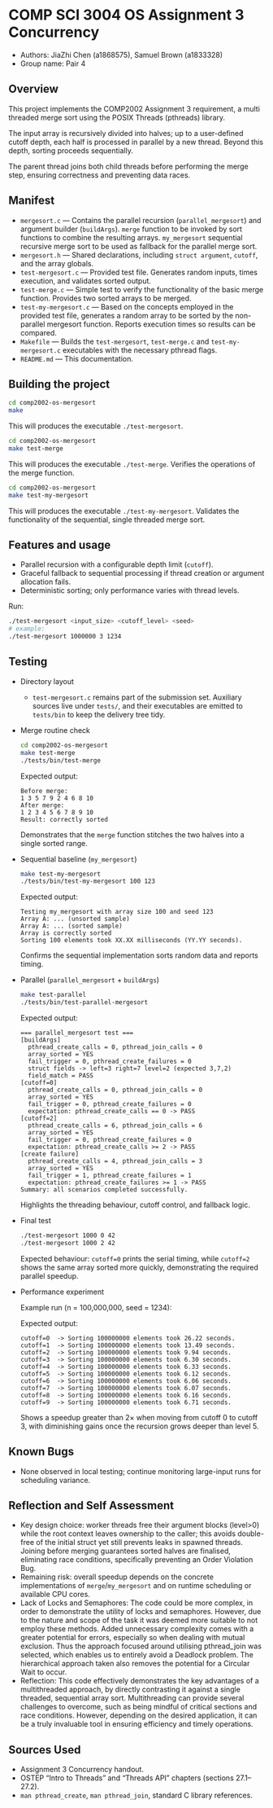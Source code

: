 # COMP SCI 3004 OS Assignment 3 Concurrency

- Authors: JiaZhi Chen (a1868575), Samuel Brown (a1833328)
- Group name: Pair 4

## Overview

This project implements the COMP2002 Assignment 3 requirement, a multi threaded merge sort using the POSIX Threads (pthreads) library.

The input array is recursively divided into halves; up to a user-defined cutoff depth, each half is processed in parallel by a new thread. Beyond this depth, sorting proceeds sequentially.

The parent thread joins both child threads before performing the merge step, ensuring correctness and preventing data races.

## Manifest

- `mergesort.c` — Contains the parallel recursion (`parallel_mergesort`) and argument builder (`buildArgs`). `merge` function to be invoked by sort functions to combine the resulting arrays. `my_mergesort` sequential recursive merge sort to be used as fallback for the parallel merge sort.
- `mergesort.h` — Shared declarations, including `struct argument`, `cutoff`, and the array globals.
- `test-mergesort.c` — Provided test file. Generates random inputs, times execution, and validates sorted output.
- `test-merge.c` — Simple test to verify the functionality of the basic merge function. Provides two sorted arrays to be merged.
- `test-my-mergesort.c` — Based on the concepts employed in the provided test file, generates a random array to be sorted by the non-parallel mergesort function. Reports execution times so results can be compared.
- `Makefile` — Builds the `test-mergesort`, `test-merge.c` and `test-my-mergesort.c` executables with the necessary pthread flags.
- `README.md` — This documentation.

## Building the project

```bash
cd comp2002-os-mergesort
make
```

This will produces the executable `./test-mergesort`.

```bash
cd comp2002-os-mergesort
make test-merge
```

This will produces the executable `./test-merge`. Verifies the operations of the merge function.

```bash
cd comp2002-os-mergesort
make test-my-mergesort
```

This will produces the executable `./test-my-mergesort`. Validates the functionality of the sequential, single threaded merge sort.

## Features and usage

- Parallel recursion with a configurable depth limit (`cutoff`).
- Graceful fallback to sequential processing if thread creation or argument allocation fails.
- Deterministic sorting; only performance varies with thread levels.

Run:

```bash
./test-mergesort <input_size> <cutoff_level> <seed>
# example:
./test-mergesort 1000000 3 1234
```

## Testing

- Directory layout

  - `test-mergesort.c` remains part of the submission set. Auxiliary sources live under `tests/`, and their executables are emitted to `tests/bin` to keep the delivery tree tidy.

- Merge routine check

  ```bash
  cd comp2002-os-mergesort
  make test-merge
  ./tests/bin/test-merge
  ```

  Expected output:

  ```
  Before merge:
  1 3 5 7 9 2 4 6 8 10
  After merge:
  1 2 3 4 5 6 7 8 9 10
  Result: correctly sorted
  ```

  Demonstrates that the `merge` function stitches the two halves into a single sorted range.

- Sequential baseline (`my_mergesort`)

  ```bash
  make test-my-mergesort
  ./tests/bin/test-my-mergesort 100 123
  ```

  Expected output:

  ```
  Testing my_mergesort with array size 100 and seed 123
  Array A: ... (unsorted sample)
  Array A: ... (sorted sample)
  Array is correctly sorted
  Sorting 100 elements took XX.XX milliseconds (YY.YY seconds).
  ```

  Confirms the sequential implementation sorts random data and reports timing.

- Parallel (`parallel_mergesort` + `buildArgs`)

  ```bash
  make test-parallel
  ./tests/bin/test-parallel-mergesort
  ```

  Expected output:

  ```
  === parallel_mergesort test ===
  [buildArgs]
    pthread_create_calls = 0, pthread_join_calls = 0
    array_sorted = YES
    fail_trigger = 0, pthread_create_failures = 0
    struct fields -> left=3 right=7 level=2 (expected 3,7,2)
    field_match = PASS
  [cutoff=0]
    pthread_create_calls = 0, pthread_join_calls = 0
    array_sorted = YES
    fail_trigger = 0, pthread_create_failures = 0
    expectation: pthread_create_calls == 0 -> PASS
  [cutoff=2]
    pthread_create_calls = 6, pthread_join_calls = 6
    array_sorted = YES
    fail_trigger = 0, pthread_create_failures = 0
    expectation: pthread_create_calls >= 2 -> PASS
  [create failure]
    pthread_create_calls = 4, pthread_join_calls = 3
    array_sorted = YES
    fail_trigger = 1, pthread_create_failures = 1
    expectation: pthread_create_failures >= 1 -> PASS
  Summary: all scenarios completed successfully.
  ```

  Highlights the threading behaviour, cutoff control, and fallback logic.

- Final test

  ```bash
  ./test-mergesort 1000 0 42
  ./test-mergesort 1000 2 42
  ```

  Expected behaviour: `cutoff=0` prints the serial timing, while `cutoff=2` shows the same array sorted more quickly, demonstrating the required parallel speedup.

- Performance experiment

  Example run (n = 100,000,000, seed = 1234):

  Expected output:

  ```
  cutoff=0  -> Sorting 100000000 elements took 26.22 seconds.
  cutoff=1  -> Sorting 100000000 elements took 13.49 seconds.
  cutoff=2  -> Sorting 100000000 elements took 9.94 seconds.
  cutoff=3  -> Sorting 100000000 elements took 6.30 seconds.
  cutoff=4  -> Sorting 100000000 elements took 6.33 seconds.
  cutoff=5  -> Sorting 100000000 elements took 6.12 seconds.
  cutoff=6  -> Sorting 100000000 elements took 6.06 seconds.
  cutoff=7  -> Sorting 100000000 elements took 6.07 seconds.
  cutoff=8  -> Sorting 100000000 elements took 6.16 seconds.
  cutoff=9  -> Sorting 100000000 elements took 6.71 seconds.
  ```

  Shows a speedup greater than 2× when moving from cutoff 0 to cutoff 3, with diminishing gains once the recursion grows deeper than level 5.

## Known Bugs

- None observed in local testing; continue monitoring large-input runs for scheduling variance.

## Reflection and Self Assessment

- Key design choice: worker threads free their argument blocks (level>0) while the root context leaves ownership to the caller; this avoids double-free of the initial struct yet still prevents leaks in spawned threads. Joining before merging guarantees sorted halves are finalised, eliminating race conditions, specifically preventing an Order Violation Bug.
- Remaining risk: overall speedup depends on the concrete implementations of `merge`/`my_mergesort` and on runtime scheduling or available CPU cores.
- Lack of Locks and Semaphores: The code could be more complex, in order to demonstrate the utility of locks and semaphores. However, due to the nature and scope of the task it was deemed more suitable to not employ these methods. Added unnecessary complexity comes with a greater potential for errors, especially so when dealing with mutual exclusion. Thus the approach focused around utilising pthread_join was selected, which enables us to entirely avoid a Deadlock problem. The hierarchical approach taken also removes the potential for a Circular Wait to occur.
- Reflection: This code effectively demonstrates the key advantages of a multithreaded approach, by directly contrasting it against a single threaded, sequential array sort. Multithreading can provide several challenges to overcome, such as being mindful of critical sections and race conditions. However, depending on the desired application, it can be a truly invaluable tool in ensuring efficiency and timely operations.

## Sources Used

- Assignment 3 Concurrency handout.
- OSTEP “Intro to Threads” and “Threads API” chapters (sections 27.1–27.2).
- `man pthread_create`, `man pthread_join`, standard C library references.
